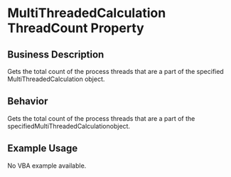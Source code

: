 # MultiThreadedCalculation ThreadCount Property

## Business Description
Gets the total count of the process threads that are a part of the specified MultiThreadedCalculation object.

## Behavior
Gets the total count of the process threads that are a  part of the specifiedMultiThreadedCalculationobject.

## Example Usage
No VBA example available.
